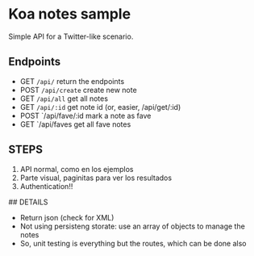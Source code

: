 # Koa notes sample

Simple API for a Twitter-like scenario. 

## Endpoints
- GET `/api/` return the endpoints
- POST `/api/create` create new note
- GET `/api/all` get all notes
- GET `/api/:id` get note id (or, easier, /api/get/:id)
- POST `/api/fave/:id mark a note as fave
- GET `/api/faves get all fave notes

## STEPS
1. API normal, como en los ejemplos
2. Parte visual, paginitas para ver los resultados
3. Authentication!!

## DETAILS
- Return json (check for XML)
- Not using persisteng storate: use an array of objects to manage the notes
- So, unit testing is everything but the routes, which can be done also